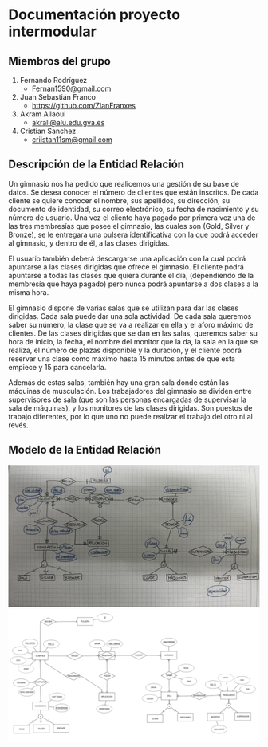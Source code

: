 # Documentación proyecto intermodular
## Miembros del grupo
1. Fernando Rodríguez
   - Fernan1590@gmail.com
2. Juan Sebastián Franco
   - https://github.com/ZianFranxes
4. Akram Allaoui
   - akrall@alu.edu.gva.es
5. Cristian Sanchez
   - criistan11sm@gmail.com
   
## Descripción de la Entidad Relación
Un gimnasio nos ha pedido que realicemos una gestión de su base de datos. Se desea conocer el número de clientes que están inscritos. De cada cliente se quiere conocer el nombre, sus apellidos, su dirección, su documento de identidad, su correo electrónico, su fecha de nacimiento y su número de usuario. Una vez el cliente haya pagado por primera vez una de las tres membresías que posee el gimnasio, las cuales son (Gold, Silver y Bronze), se le entregara una pulsera identificativa con la que podrá acceder al gimnasio, y dentro de él, a las clases dirigidas.   

El usuario también deberá descargarse una aplicación con la cual podrá apuntarse a las clases dirigidas que ofrece el gimnasio. El cliente podrá apuntarse a todas las clases que quiera durante el día, (dependiendo de la membresía que haya pagado) pero nunca podrá apuntarse a dos clases a la misma hora.  

El gimnasio dispone de varias salas que se utilizan para dar las clases dirigidas. Cada sala puede dar una sola actividad. De cada sala queremos saber su número, la clase que se va a realizar en ella y el aforo máximo de clientes. De las clases dirigidas que se dan en las salas, queremos saber su hora de inicio, la fecha, el nombre del monitor que la da, la sala en la que se realiza, el número de plazas disponible y la duración, y el cliente podrá reservar una clase como máximo hasta 15 minutos antes de que esta empiece y 15 para cancelarla. 

Además de estas salas, también hay una gran sala donde están las máquinas de musculación. Los trabajadores del gimnasio se dividen entre supervisores de sala (que son las personas encargadas de supervisar la sala de máquinas), y los monitores de las clases dirigidas. Son puestos de trabajo diferentes, por lo que uno no puede realizar el trabajo del otro ni al revés.

## Modelo de la Entidad Relación
![IMG_5819.jpg](Imagenes/IMG_5819.jpg)
![er.png](Imagenes/er.png)
